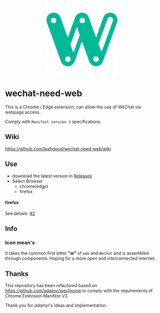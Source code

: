 <p align="center">
<img src="./src/assets/logo.png"  />
</p>

# wechat-need-web

This is a Chrome / Edge extension, can allow the use of WeChat via webpage access.

Comply with `Manifest version 3` specifications.

## Wiki

https://github.com/lqzhgood/wechat-need-web/wiki

## Use

-   download the latest version in [Releases](https://github.com/lqzhgood/wechat-need-web/releases)
-   Select Browser
    -   chrome(edge)
    -   firefox

#### firefox

See details: [#2](https://github.com/lqzhgood/wechat-need-web/issues/5)

## Info

### Icon mean's

It takes the common first letter **"w"** of `web` and `WeChat` and is assembled through components. Hoping for a more _open_ and _interconnected_ internet.

## Thanks

This repository has been refactored based on https://github.com/adamyi/wechrome to comply with the requirements of Chrome Extension Manifest V3.

Thank you for _adamyi_'s ideas and implementation.
